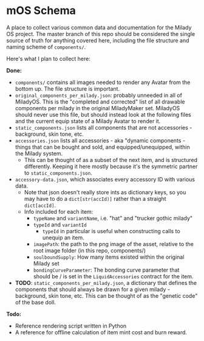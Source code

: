# mOS Schema

A place to collect various common data and documentation for the Milady OS project. The master branch of this repo should be considered the single source of truth for anything covered here, including the file structure and naming scheme of `components/`.

Here's what I plan to collect here:

**Done:**

* `components/` contains all images needed to render any Avatar from the bottom up. The file structure is important.
* `original_components_per_milady.json`: probably unneeded in all of MiladyOS. This is the "completed and corrected" list of all drawable components per milady in the original MiladyMaker set. MiladyOS should never use this file, but should instead look at the following files and the current equip state of a Milady Avatar to render it.
* `static_components.json` lists all components that are not accessories - background, skin tone, etc.
* `accessories.json` lists all accessories - aka "dynamic components - things that can be bought and sold, and equipped/unequipped, within the Milady system.
  * This can be thought of as a subset of the next item, and is structured differently. Keeping it here mostly because it's the symmetric partner to `static_components.json`.
* `accessory-data.json`, which associates every accessory ID with various data.
  * Note that json doesn't really store ints as dictionary keys, so you may have to do a `dict[str(accId)]` rather than a straight `dict[accId]`.
  * Info included for each item:
    * `typeName` and `variantName`, i.e. "hat" and "trucker gothic milady"
    * `typeId` and `variantId`
      * `typeId` in particular is useful when constructing calls to unequip an item.
    * `imagePath`: the path to the png image of the asset, relative to the root image folder (in this repo, components/)
    * `soulboundSupply`: How many items existed within the original Milady set
    * `bondingCurveParameter`: The bonding curve parameter that should be / is set in the `LiquidAccessories` contract for the item.
* **TODO**: `static_components_per_milady.json`, a dictionary that defines the components that should always be drawn for a given milady - background, skin tone, etc. This can be thought of as the "genetic code" of the base doll.

**Todo:**

* Reference rendering script written in Python
* A reference for offline calculation of item mint cost and burn reward.